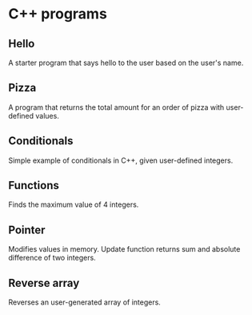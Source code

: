 # C++ programs

## Hello

A starter program that says hello to the user based on the user's name.

## Pizza

A program that returns the total amount for an order of pizza with user-defined values.

## Conditionals

Simple example of conditionals in C++, given user-defined integers.

## Functions

Finds the maximum value of 4 integers.

## Pointer

Modifies values in memory. Update function returns sum and absolute difference of two integers.

## Reverse array

Reverses an user-generated array of integers.

